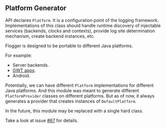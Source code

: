 ## Platform Generator

API declares `Platform`. It is a configuration point of the logging framework.
Implementations of this class should handle runtime discovery of injectable services
(backends, clocks and contexts), provide log site determination mechanism,
create backend instances, etc.

Flogger is designed to be portable to different Java platforms.

For example:

- Server backends.
- [GWT apps][google-gwt].
- Android.

Potentially, we can have different `Platform` implementations for different
Java platforms. And this module was meant to generate different `PlatformProvider`
classes on different platforms. But as of now, it always generates a provider
that creates instances of `DefaultPlatform`.

In the future, this module may be replaced with a single hard class.

Take a look at issue [#67](https://github.com/SpineEventEngine/logging/issues/67)
for details.

[flogger-github]: https://google.github.io/flogger
[google-gwt]: https://en.wikipedia.org/wiki/Google_Web_Toolkit
